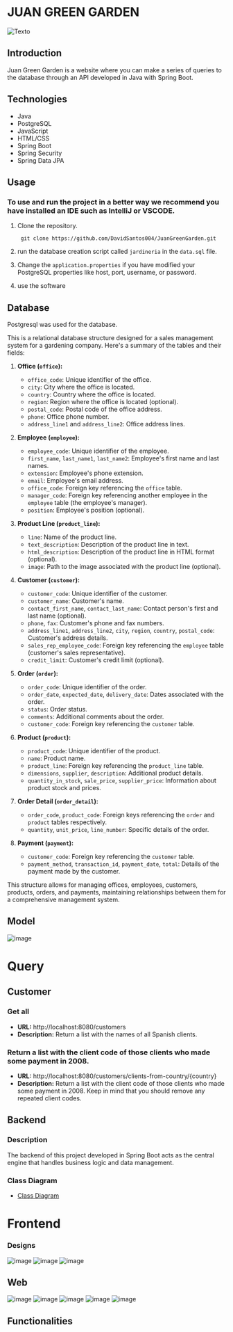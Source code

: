 # JUAN GREEN GARDEN

![Texto](/readme/videoDemo.gif)

## Introduction
Juan Green Garden is a website where you can make a series of queries to the database through an API developed in Java with Spring Boot.

## Technologies

- Java
- PostgreSQL
- JavaScript
- HTML/CSS
- Spring Boot
- Spring Security
- Spring Data JPA


## Usage
### To use and run the project in a better way we recommend you have installed an IDE such as IntelliJ or VSCODE.

1. Clone the repository.

        git clone https://github.com/DavidSantos004/JuanGreenGarden.git


2. run the database creation script called `jardineria` in the `data.sql` file.

3. Change the  `application.properties` if you have modified your PostgreSQL properties like host, port, username, or password.

4. use the software

## Database

Postgresql was used for the database.

This is a relational database structure designed for a sales management system for a gardening company. Here's a summary of the tables and their fields:

1. **Office (`office`):**
   - `office_code`: Unique identifier of the office.
   - `city`: City where the office is located.
   - `country`: Country where the office is located.
   - `region`: Region where the office is located (optional).
   - `postal_code`: Postal code of the office address.
   - `phone`: Office phone number.
   - `address_line1` and `address_line2`: Office address lines.

2. **Employee (`employee`):**
   - `employee_code`: Unique identifier of the employee.
   - `first_name`, `last_name1`, `last_name2`: Employee's first name and last names.
   - `extension`: Employee's phone extension.
   - `email`: Employee's email address.
   - `office_code`: Foreign key referencing the `office` table.
   - `manager_code`: Foreign key referencing another employee in the `employee` table (the employee's manager).
   - `position`: Employee's position (optional).

3. **Product Line (`product_line`):**
   - `line`: Name of the product line.
   - `text_description`: Description of the product line in text.
   - `html_description`: Description of the product line in HTML format (optional).
   - `image`: Path to the image associated with the product line (optional).

4. **Customer (`customer`):**
   - `customer_code`: Unique identifier of the customer.
   - `customer_name`: Customer's name.
   - `contact_first_name`, `contact_last_name`: Contact person's first and last name (optional).
   - `phone`, `fax`: Customer's phone and fax numbers.
   - `address_line1`, `address_line2`, `city`, `region`, `country`, `postal_code`: Customer's address details.
   - `sales_rep_employee_code`: Foreign key referencing the `employee` table (customer's sales representative).
   - `credit_limit`: Customer's credit limit (optional).

5. **Order (`order`):**
   - `order_code`: Unique identifier of the order.
   - `order_date`, `expected_date`, `delivery_date`: Dates associated with the order.
   - `status`: Order status.
   - `comments`: Additional comments about the order.
   - `customer_code`: Foreign key referencing the `customer` table.

6. **Product (`product`):**
   - `product_code`: Unique identifier of the product.
   - `name`: Product name.
   - `product_line`: Foreign key referencing the `product_line` table.
   - `dimensions`, `supplier`, `description`: Additional product details.
   - `quantity_in_stock`, `sale_price`, `supplier_price`: Information about product stock and prices.

7. **Order Detail (`order_detail`):**
   - `order_code`, `product_code`: Foreign keys referencing the `order` and `product` tables respectively.
   - `quantity`, `unit_price`, `line_number`: Specific details of the order.

8. **Payment (`payment`):**
   - `customer_code`: Foreign key referencing the `customer` table.
   - `payment_method`, `transaction_id`, `payment_date`, `total`: Details of the payment made by the customer.

This structure allows for managing offices, employees, customers, products, orders, and payments, maintaining relationships between them for a comprehensive management system.

## Model

![image](/readme/database/Diagrama%20SQL.png)



# Query

## Customer
### Get all
- **URL:** http://localhost:8080/customers
- **Description:** Return a list with the names of all Spanish clients.

### Return a list with the client code of those clients who made some payment in 2008.
- **URL:** http://localhost:8080/customers/clients-from-country/{country}
- **Description:** Return a list with the client code of those clients who made some payment in 2008. Keep in mind that you should remove any repeated client codes.




## Backend

### Description
The backend of this project developed in Spring Boot acts as the central engine that handles business logic and data management.

### Class Diagram
- [Class Diagram](link_to_diagram)



# Frontend

###  Designs

![image](/readme/bct/LOGIN.png)
![image](/readme/bct/QUERY.png)
![image](/readme/bct/QUERIS.png)



## Web
![image](/readme/web/img_%20(4).png)
![image](/readme/web/img_%20(3).png)
![image](/readme/web/img_%20(1).png)
![image](/readme/web/img_%20(2).png)
![image](/readme/web/img_%20(7).png)

## Functionalities
